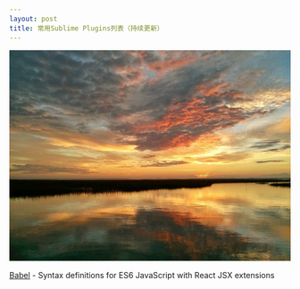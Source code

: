 ```yaml
---
layout: post
title: 常用Sublime Plugins列表（持续更新）
---
```


![](/images/Bing_699.JPG)

[Babel](https://github.com/babel/babel-sublime) - Syntax definitions for ES6 JavaScript with React JSX extensions
